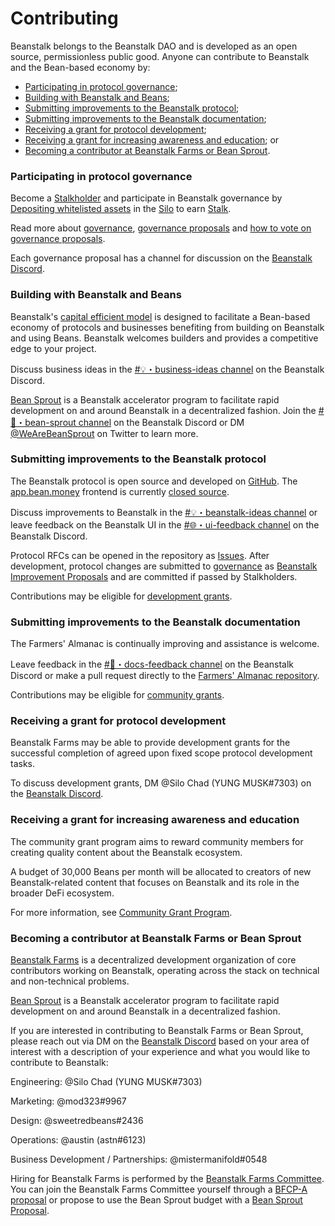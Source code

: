 # Contributing

Beanstalk belongs to the Beanstalk DAO and is developed as an open source, permissionless public good. Anyone can contribute to Beanstalk and the Bean-based economy by:

* [Participating in protocol governance](contributing.md#participating-in-protocol-governance);
* [Building with Beanstalk and Beans](contributing.md#building-with-beanstalk-and-beans);
* [Submitting improvements to the Beanstalk protocol](contributing.md#submitting-improvements-to-the-beanstalk-protocol);
* [Submitting improvements to the Beanstalk documentation](contributing.md#submitting-improvements-to-the-beanstalk-documentation);
* [Receiving a grant for protocol development](contributing.md#receiving-a-grant-for-protocol-development);
* [Receiving a grant for increasing awareness and education](contributing.md#receiving-a-grant-for-increasing-awareness-and-education); or
* [Becoming a contributor at Beanstalk Farms or Bean Sprout](contributing.md#becoming-a-contributor-at-beanstalk-farms-or-bean-sprout).

### Participating in protocol governance

Become a [Stalkholder](../protocol-resources/glossary.md#stalkholders) and participate in Beanstalk governance by [Depositing whitelisted assets](../farm/silo.md#deposit-whitelist) in the [Silo](../farm/silo.md) to earn [Stalk](../farm/silo.md#the-stalk-system).&#x20;

Read more about [governance](../governance/beanstalk/), [governance proposals](../governance/proposals.md) and [how to vote on governance proposals](../guides/governance/vote-on-proposals.md).&#x20;

Each governance proposal has a channel for discussion on the [Beanstalk Discord](https://discord.gg/beanstalk).

### Building with Beanstalk and Beans

Beanstalk's [capital efficient model](../introduction/why-beanstalk.md) is designed to facilitate a Bean-based economy of protocols and businesses benefiting from building on Beanstalk and using Beans. Beanstalk welcomes builders and provides a competitive edge to your project.

Discuss business ideas in the [#💡・business-ideas channel](https://discord.com/channels/880413392916054098/1020031212233949224) on the Beanstalk Discord.

[Bean Sprout](../governance/bean-sprout/) is a Beanstalk accelerator program to facilitate rapid development on and around Beanstalk in a decentralized fashion. Join the [#🌱・bean-sprout channel](https://discord.com/channels/880413392916054098/1014191870290690079) on the Beanstalk Discord or DM [@WeAreBeanSprout](https://twitter.com/wearebeansprout) on Twitter to learn more.

### Submitting improvements to the Beanstalk protocol

The Beanstalk protocol is open source and developed on [GitHub](https://github.com/BeanstalkFarms/Beanstalk). The [app.bean.money](https://app.bean.money/) frontend is currently [closed source](../disclosures.md#19-closed-source-ui-risk).

Discuss improvements to Beanstalk in the [#💡・beanstalk-ideas channel](https://discord.com/channels/880413392916054098/1021485810366820453) or leave feedback on the Beanstalk UI in the [#🌐・ui-feedback channel](https://discord.com/channels/880413392916054098/893593939708358707) on the Beanstalk Discord.&#x20;

Protocol RFCs can be opened in the repository as [Issues](https://github.com/BeanstalkFarms/Beanstalk/issues). After development, protocol changes are submitted to [governance](../governance/beanstalk/) as [Beanstalk Improvement Proposals](../governance/proposals.md#bip) and are committed if passed by Stalkholders.&#x20;

Contributions may be eligible for [development grants](contributing.md#receiving-a-grant-for-protocol-development).

### Submitting improvements to the Beanstalk documentation

The Farmers' Almanac is continually improving and assistance is welcome.&#x20;

Leave feedback in the [#📜・docs-feedback channel](https://discord.com/channels/880413392916054098/997651509804273766) on the Beanstalk Discord or make a pull request directly to the [Farmers' Almanac repository](https://github.com/BeanstalkFarms/Farmers-Almanac).

Contributions may be eligible for [community grants](contributing.md#receiving-a-grant-for-increasing-awareness-and-education).

### Receiving a grant for protocol development

Beanstalk Farms may be able to provide development grants for the successful completion of agreed upon fixed scope protocol development tasks.&#x20;

To discuss development grants, DM @Silo Chad (YUNG MUSK#7303) on the [Beanstalk Discord](https://discord.gg/beanstalk).

### Receiving a grant for increasing awareness and education

The community grant program aims to reward community members for creating quality content about the Beanstalk ecosystem.

A budget of 30,000 Beans per month will be allocated to creators of new Beanstalk-related content that focuses on Beanstalk and its role in the broader DeFi ecosystem.

For more information, see [Community Grant Program](community-grant-program.md).

### Becoming a contributor at Beanstalk Farms or Bean Sprout

[Beanstalk Farms](../governance/beanstalk-farms/) is a decentralized development organization of core contributors working on Beanstalk, operating across the stack on technical and non-technical problems.&#x20;

[Bean Sprout](../governance/bean-sprout/) is a Beanstalk accelerator program to facilitate rapid development on and around Beanstalk in a decentralized fashion.

If you are interested in contributing to Beanstalk Farms or Bean Sprout, please reach out via DM on the [Beanstalk Discord](https://discord.gg/beanstalk) based on your area of interest with a description of your experience and what you would like to contribute to Beanstalk:

Engineering: @Silo Chad (YUNG MUSK#7303)

Marketing: @mod323#9967&#x20;

Design: @sweetredbeans#2436

Operations: @austin (astn#6123)

Business Development / Partnerships: @mistermanifold#0548

Hiring for Beanstalk Farms is performed by the [Beanstalk Farms Committee](../governance/beanstalk-farms/#beanstalk-farms-committee). You can join the Beanstalk Farms Committee yourself through a [BFCP-A proposal](../governance/proposals.md#bfcp) or propose to use the Bean Sprout budget with a [Bean Sprout Proposal](../governance/bean-sprout/).
